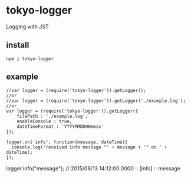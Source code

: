# tokyo-logger
Logging with JST

## install
    npm i tokyo-logger

## example
    //var logger = (require('tokyo-logger')).getLogger();
    //or
    //var logger = (require('tokyo-logger')).getLogger('./example.log');
    //or
    var logger = (require('tokyo-logger')).getLogger({
    	filePath : './example.log',
    	enableConsole : true,
    	dateTimeFormat : 'YYYYMMDDHHmmss'
    });
    
    logger.on('info', function(message, dateTime){
   	  console.log('received info message "' + message + '" on ' + dateTime);
    });
   
   logger.info("message"); // 2015/08/13 14:12:00.0000 :: [info] :: message
